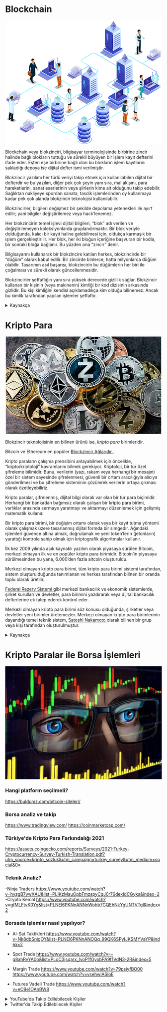 # Blockchain

<p align="center">
 
<img src="images/blockchain-yapisi.png">

</p>

Blockchain veya blokzinciri, bilgisayar terminolojisinde birbirine zincir halinde bağlı blokların tuttuğu ve sürekli büyüyen bir işlem kayıt defterini ifade eder.
Eşten eşe birbirine bağlı olan bu blokların işlem kayıtlarını sakladığı depoya ise dijital defter ismi verilmiştir.

Blokzincir yazılımı her türlü veriyi takip etmek için kullanılabilen dijital bir defterdir ve bu yazılım, diğer pek çok şeyin yanı sıra, mal akışını, para hareketlerini, sanat eserlerinin veya şiirlerin kime ait olduğunu takip edebilir. Sağlıktan nakliyeye spordan sanata, tasdik işlemlerinden oy kullanmaya kadar pek çok alanda blokzincir teknolojisi kullanılabilir.

Blokzincirler, bilgileri değişmez bir şekilde depolama yetenekleri ile ayırt edilir; yani bilgiler değiştirilemez veya hack’lenemez.

Her blokzincirin temel işlevi dijital bilgileri, “blok” adı verilen ve değiştirilemeyen koleksiyonlarda gruplandırmaktır. Bir blok veriyle dolduğunda, kalıcı bir kayıt haline gelebilmesi için, oldukça karmaşık bir işlem gerçekleştirilir. Her blok, her iki bloğun içeriğine başvuran bir kodla, bir sonraki bloğa bağlanır. Bu yüzden ona “zincir” denir.

Bilgisayarını kullanarak bir blokzincire katılan herkes, blokzincirde bir “düğüm” olarak kabul edilir. Bir zincirde binlerce, hatta milyonlarca düğüm olabilir. Tasarımın asıl başarısı, blokzincirin bu düğümlerin her biri ile çoğalması ve sürekli olarak güncellenmesidir.

Blokzincirler şeffaflığın yanı sıra yüksek derecede gizlilik sağlar. Blokzincir kullanan bir kişinin (veya makinenin) kimliği bir kod dizisinin arkasında gizlidir. Bu kişi kimliğini kendisi açıklamadıkça kim olduğu bilinemez. Ancak bu kimlik tarafından yapılan işlemler şeffaftır.

<details>

<summary> Kaynakça </summary>
* https://www.btcturk.com/bilgi-platformu/blockchain-blokzinciri-teknolojisi-nedir/ 
* https://www.paribu.com/blog/sozluk/blokzincir-nedir/ 

</details>

# Kripto Para

<p align="center">

<img src="images/kripto-para.jpg">

</p>

Blokzincir teknolojisinin en bilinen ürünü ise, _kripto para_ birimleridir. 

Bitcoin ve Ethereum en popüler <a href="https://coinmarketcap.com/" link="green"> Blockzincir Ağlarıdır </a>.   

Kripto paraların çalışma prensibini anlayabilmek için öncelikle, “kripto/kriptoloji” kavramlarını bilmek gerekiyor.
Kriptoloji, bir tür özel şifreleme bilimidir. Bunu, verilerin (yazı, rakam veya herhangi bir mesajın) özel bir sistem sayesinde şifrelenmesi, güvenli bir ortam aracılığıyla alıcıya gönderilmesi ve bu şifreleme sisteminin çözülerek verilerin ortaya çıkması olarak özetleyebiliriz.

Kripto paralar, şifrelenmiş, dijital bilgi olarak var olan bir tür para biçimidir. Herhangi bir bankadan bağımsız olarak çalışan bir kripto para birimi, varlıklar arasında sermaye yaratmayı ve aktarmayı düzenlemek için gelişmiş matematik kullanır.

Bir kripto para birimi, bir değişim ortamı olarak veya bir kayıt tutma yöntemi olarak çalışmak üzere tasarlanmış dijital formda bir simgedir. Ağındaki işlemleri güvence altına almak, doğrulamak ve yeni token’lerin (jetonların) yarattığı kontrole sahip olmak için kriptografik algoritmalar kullanır.

İlk kez 2009 yılında açık kaynaklı yazılım olarak piyasaya sürülen Bitcoin, merkezi olmayan ilk ve en popüler kripto para birimidir. Bitcoin’in piyasaya sürülmesinden bu yana, 6.000’den fazla altcoin oluşturuldu.

Merkezi olmayan kripto para birimi, tüm kripto para birimi sistemi tarafından, sistem oluşturulduğunda tanımlanan ve herkes tarafından bilinen bir oranda toplu olarak üretilir.

<a href="https://tr.wikipedia.org/wiki/Merkez_Bankalar%C4%B1_Sistemi" link="green"> Federal Rezerv Sistemi </a> gibi merkezi bankacılık ve ekonomik sistemlerde, şirket kurulları ve devletler, para birimini yazdırarak veya dijital bankacılık defterlerine ek talep ederek kontrol eder.

Merkezi olmayan kripto para birimi söz konusu olduğunda, şirketler veya devletler yeni birimler üretemezler. Merkezi olmayan kripto para birimlerinin dayandığı temel teknik sistem,
<a href="https://tr.wikipedia.org/wiki/Satoshi_Nakamoto" link="green"> Satoshi Nakamoto </a> olarak bilinen bir grup veya kişi tarafından oluşturulmuştur.

<details>

<summary> Kaynakça </summary>
* https://www.paribu.com/blog/sozluk/kripto-para-nedir/
* 

</details>

# Kripto Paralar ile Borsa İşlemleri

<p align="center">

<img src="images/ticaret-görünümü.jpg">

</p>
 
### Hangi platform seçilmeli?
https://buldumz.com/bitcoin-siteleri/

### Borsa analiz ve takip
https://www.tradingview.com/
https://coinmarketcap.com/

### Türkiye'de Kripto Para Farkındalığı 2021
https://assets.coingecko.com/reports/Surveys/2021-Turkey-Cryptocurrency-Survey-Turkish-Translation.pdf?utm_source=kripto_sozluk&utm_campaign=turkey_survey&utm_medium=social&0=

### Teknik Analiz?
-Ninja Traders
https://www.youtube.com/watch?v=hyzgB7ywXAU&list=PLIKzMauOpbFmzspyCqJ0r76dexIdCGyks&index=2
-Crypto Kemal
https://www.youtube.com/watch?v=gfMLFtvK0Yg&list=PLNEl6PKNnANNnWohb7GQEhNkYgUNTVTgl&index=2

### Borsada işlemler nasıl yapılıyor?
* Al-Sat Taktikleri
https://www.youtube.com/watch?v=Nk8dbSnigOY&list=PLNEl6PKNnANOQq_99QK6SPyIJKSMYVaYP&index=2

* Spot Trade
https://www.youtube.com/watch?v=-g8ahRvYA0o&list=PLoC3jsqarx_lvoP1fGyxbPA9f1VdN3-2R&index=5

* Margin Trade 
https://www.youtube.com/watch?v=79psiyfBO00 
https://www.youtube.com/watch?v=vsehwiASloE

* Futures Vadeli Trade
https://www.youtube.com/watch?v=eO9e1OAnBW8


 
<details>

<summary> YouTube'da Takip Edilebilecek Kişiler </summary>
* https://www.youtube.com/c/CryptoKemal/
* https://www.youtube.com/c/NinjaTraders/
* https://www.youtube.com/c/KriptoS%C3%B6zl%C3%BCk/
* https://www.youtube.com/c/KriptoFati/

</details>
 
<details>

<summary> Twitter'da Takip Edilebilecek Kişiler </summary>
* https://twitter.com/professortrk 
* https://twitter.com/erhanunall 
* https://twitter.com/proftrader12 
* https://twitter.com/cryptotrader060 
* https://twitter.com/cryptoerge 

</details>
 
